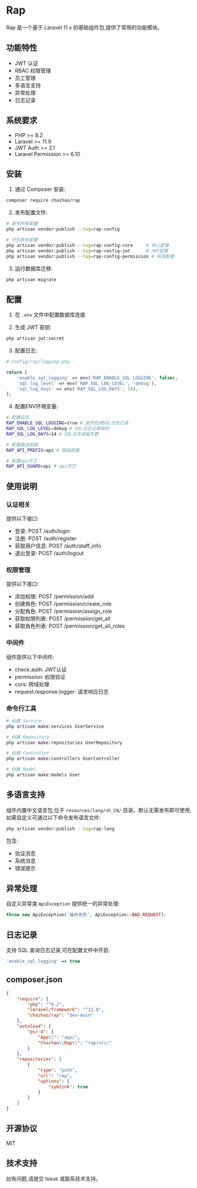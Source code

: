 # Rap

Rap 是一个基于 Laravel 11.x 的基础组件包,提供了常用的功能模块。

## 功能特性

- JWT 认证
- RBAC 权限管理 
- 员工管理
- 多语言支持
- 异常处理
- 日志记录

## 系统要求

- PHP >= 8.2
- Laravel >= 11.9
- JWT Auth >= 2.1
- Laravel Permission >= 6.10

## 安装

1. 通过 Composer 安装:

```bash
composer require chaihao/rap
```

2. 发布配置文件:

```bash
# 发布所有配置
php artisan vendor:publish --tag=rap-config

# 分别发布配置
php artisan vendor:publish --tag=rap-config-core     # 核心配置
php artisan vendor:publish --tag=rap-config-jwt      # JWT配置
php artisan vendor:publish --tag=rap-config-permission # 权限配置
```

3. 运行数据库迁移:

```bash
php artisan migrate
```

## 配置

1. 在 `.env` 文件中配置数据库连接

2. 生成 JWT 密钥:

```bash
php artisan jwt:secret
```

3. 配置日志:

```php
# config/rap/logging.php

return [
    'enable_sql_logging' => env('RAP_ENABLE_SQL_LOGGING', false),
    'sql_log_level' => env('RAP_SQL_LOG_LEVEL', 'debug'),
    'sql_log_days' => env('RAP_SQL_LOG_DAYS', 14),
];
```

4. 配置ENV环境变量:

```bash
# 配置日志
RAP_ENABLE_SQL_LOGGING=true # 是否启用SQL日志记录
RAP_SQL_LOG_LEVEL=debug # SQL日志记录级别
RAP_SQL_LOG_DAYS=14 # SQL日志保留天数

# 配置路由前缀
RAP_API_PREFIX=api # 路由前缀

# 配置api守卫
RAP_API_GUARD=api # api守卫
```

## 使用说明

### 认证相关

提供以下接口:

- 登录: POST /auth/login
- 注册: POST /auth/register  
- 获取用户信息: POST /auth/staff_info
- 退出登录: POST /auth/logout

### 权限管理

提供以下接口:

- 添加权限: POST /permission/add
- 创建角色: POST /permission/create_role
- 分配角色: POST /permission/assign_role
- 获取权限列表: POST /permission/get_all
- 获取角色列表: POST /permission/get_all_roles

### 中间件

组件提供以下中间件:

- check.auth: JWT认证
- permission: 权限验证
- cors: 跨域处理
- request.response.logger: 请求响应日志

### 命令行工具

```bash
# 创建 Service
php artisan make:services UserService

# 创建 Repository 
php artisan make:repositories UserRepository

# 创建 Controller
php artisan make:controllers UserController

# 创建 Model
php artisan make:models User
```

## 多语言支持

组件内置中文语言包,位于 `resources/lang/zh_CN/` 目录。默认无需发布即可使用,如需自定义可通过以下命令发布语言文件:

```bash
php artisan vendor:publish --tag=rap-lang
```

包含:
- 验证消息
- 系统消息
- 错误提示

## 异常处理

自定义异常类 `ApiException` 提供统一的异常处理:

```php
throw new ApiException('操作失败', ApiException::BAD_REQUEST);
```

## 日志记录

支持 SQL 查询日志记录,可在配置文件中开启:

```php
'enable_sql_logging' => true
```

## composer.json

```json
{
    "require": {
        "php": "^8.2",
        "laravel/framework": "^11.0",
        "chaihao/rap": "dev-main"
    },
    "autoload": {
        "psr-4": {
            "App\\": "app/",
            "Chaihao\\Rap\\": "rap/src/"
        }
    },
    "repositories": [
        {
            "type": "path",
            "url": "rap",
            "options": {
                "symlink": true
            }
        }
    ]
}
```

## 开源协议

MIT

## 技术支持

如有问题,请提交 Issue 或联系技术支持。